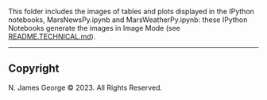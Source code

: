 This folder includes the images of tables and plots displayed in the IPython notebooks, MarsNewsPy.ipynb and MarsWeatherPy.ipynb: these IPython Notebooks generate the images in Image Mode (see [README.TECHNICAL.md](./README.TECHNICAL.md)).

----

## Copyright

N. James George © 2023. All Rights Reserved.
